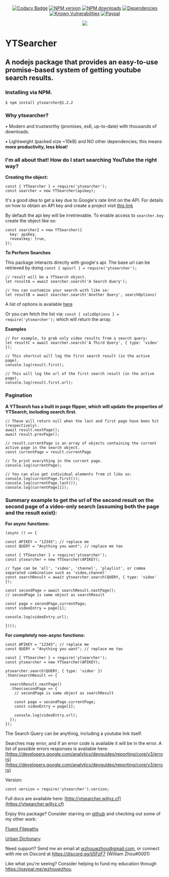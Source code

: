 <div align="center">
    <br />
    <p>
        <a href="https://www.codacy.com/app/wzhouwzhou/ytsearcher?utm_source=github.com&amp;utm_medium=referral&amp;utm_content=wzhouwzhou/ytsearcher&amp;utm_campaign=Badge_Grade"><img src="https://api.codacy.com/project/badge/Grade/1c131140d5974a798c4c2509df7bd452" alt="Codacy Badge" /></a>
        <a href="https://www.npmjs.com/package/ytsearcher"><img src="https://img.shields.io/npm/v/ytsearcher.svg" alt="NPM version" /></a>
        <a href="https://www.npmjs.com/package/ytsearcher"><img src="https://img.shields.io/npm/dt/ytsearcher.svg" alt="NPM downloads" /></a>
        <a href="https://david-dm.org/wzhouwzhou/ytsearcher"><img src="https://img.shields.io/david/wzhouwzhou/ytsearcher.svg" alt="Dependencies" /></a>
        <a href="https://snyk.io/test/npm/ytsearcher"><img src="https://snyk.io/test/npm/ytsearcher/badge.svg" alt="Known Vulnerabilities" data-canonical-src="https://snyk.io/test/npm/ytsearcher" style="max-width:100%;"></a>
        <a href="https://paypal.me/wzhouwzhou"><img src="https://img.shields.io/badge/donate-paypal-009cde.svg" alt="Paypal" /></a>
    </p>
    <p>
        <a href="https://nodei.co/npm/ytsearcher/"><img src="https://nodei.co/npm/ytsearcher.png?stars=true&downloads=true"></a>
    </p>
</div>

# YTSearcher
## A nodejs package that provides an easy-to-use promise-based system of getting youtube search results.

### Installing via NPM.

```$ npm install ytsearcher@1.2.2```

### Why ytsearcher?

• Modern and trustworthy (promises, es6, up-to-date) with thousands of downloads.

• Lightweight (packed size ~10kB) and NO other dependencies; this means **more productivity, less bloat**!

### I'm all about that! How do I start searching YouTube the right way?

**Creating the object:**

    const { YTSearcher } = require('ytsearcher');
    const searcher = new YTSearcher(apikey);

It's a good idea to get a key due to Google's rate limit on the API.
For details on how to obtain an API key and create a project visit [this link](https://developers.google.com/youtube/v3/getting-started)

By default the api key will be irretrievable.
To enable access to `searcher.key` create the object like so:

    const searcher2 = new YTSearcher({
      key: apiKey,
      revealkey: true,
    });

**To Perform Searches**

This package interacts directly with google's api. The base url can be retrieved by doing
```const { apiurl } = require('ytsearcher');```

    // result will be a YTSearch object.
    let resultA = await searcher.search('A Search Query');

    // You can customize your search with like so:
    let resultB = await searcher.search('Another Query', searchOptions)

A list of options is available [here](https://developers.google.com/youtube/v3/docs/search/list)

Or you can fetch the list via:
```const { validOptions } = require('ytsearcher');``` which will return the array.

**Examples**

    // For example, to grab only video results from a search query:
    let resultC = await searcher.search('A Third Query', { type: 'video' });

    // This shortcut will log the first search result (in the active page).
    console.log(result.first);

    // This will log the url of the first search result (in the active page).
    console.log(result.first.url);

### Pagination

**A YTSearch has a built in page flipper, which will update the properties of YTSearch, including search.first.**

    // These will return null when the last and first page have been hit (respectively).
    await result.nextPage();
    await result.prevPage();

    // result.currentPage is an array of objects containing the current active page in the search object.
    const currentPage = result.currentPage

    // To print everything in the current page.
    console.log(currentPage);

    // You can also get individual elements from it like so:
    console.log(currentPage.first());
    console.log(currentPage.last());
    console.log(currentPage[1]);

### Summary example to get the url of the second result on the second page of a video-only search (assuming both the page and the result exist):

**For async functions:**

    (async () => {

    const APIKEY = "12345"; // replace me
    const QUERY = "Anything you want"; // replace me too

    const { YTSearcher } = require('ytsearcher');
    const ytsearcher = new YTSearcher(APIKEY);

    // Type can be 'all', 'video', 'channel', 'playlist', or comma separated combination such as 'video,channel'
    const searchResult = await ytsearcher.search(QUERY, { type: 'video' });

    const secondPage = await searchResult.nextPage();
    // secondPage is same object as searchResult

    const page = secondPage.currentPage;
    const videoEntry = page[1];

    console.log(videoEntry.url);

    })();

**For completely non-async functions:**

    const APIKEY = "12345"; // replace me
    const QUERY = "Anything you want"; // replace me too

    const { YTSearcher } = require('ytsearcher');
    const ytsearcher = new YTSearcher(APIKEY);

    ytsearcher.search(QUERY, { type: 'video' })
    .then(searchResult => {

      searchResult.nextPage()
      .then(secondPage => {
        // secondPage is same object as searchResult

        const page = secondPage.currentPage;
        const videoEntry = page[1];

        console.log(videoEntry.url);
      });
    });

The Search Query can be anything, including a youtube link itself.

Searches may error, and if an error code is available it will be in the error. A list of possible errors responses is available here: [https://developers.google.com/analytics/devguides/reporting/core/v3/errors](https://developers.google.com/analytics/devguides/reporting/core/v3/errors)

Version:

    const version = require('ytsearcher').version;

Full docs are available here: [http://ytsearcher.willyz.cf](https://ytsearcher.willyz.cf)

Enjoy this package? Consider starring on [github](https://github.com/wzhouwzhou/ytsearcher) and checking out some of my other work:

[Fluent Filepaths](https://npmjs.com/easypathutil)

[Urban Dictionary](https://npmjs.com/easyurban)

Need support? Send me an email at wzhouwzhou@gmail.com, or connect with me on Discord at https://discord.gg/jj5FzF7 (William Zhou#0001)

Like what you're seeing? Consider helping to fund my education through https://paypal.me/wzhouwzhou  
